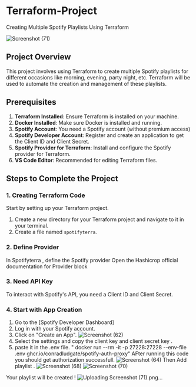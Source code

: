 # Terraform-Project
Creating Multiple Spotify Playlists Using Terraform

![Screenshot (71)](https://github.com/user-attachments/assets/0501cc3a-f3f4-4f05-8e6f-fd27ed286929)

## Project Overview

This project involves using Terraform to create multiple Spotify playlists for different occasions like morning, evening, party night, etc. Terraform will be used to automate the creation and management of these playlists.

## Prerequisites

1. **Terraform Installed**: Ensure Terraform is installed on your machine.
2. **Docker Installed**: Make sure Docker is installed and running.
3. **Spotify Account**: You need a Spotify account (without premium access)
4. **Spotify Developer Account**: Register and create an application to get the Client ID and Client Secret.
5. **Spotify Provider for Terraform**: Install and configure the Spotify provider for Terraform.
6. **VS Code Editor**: Recommended for editing Terraform files.

## Steps to Complete the Project

### 1. Creating Terraform Code

Start by setting up your Terraform project.

1. Create a new directory for your Terraform project and navigate to it in your terminal.
2. Create a file named `spotifyterra`.

### 2. Define Provider

In Spotifyterra , define the Spotify provider
Open the Hashicrop official documentation for Provider block
### 3. Need API Key

To interact with Spotify's API, you need a Client ID and Client Secret.

### 4. Start with App Creation

1. Go to the [Spotify Developer Dashboard]
2. Log in with your Spotify account.
3. Click on "Create an App".
![Screenshot (62)](https://github.com/user-attachments/assets/721d08a6-8584-41a2-8b63-f829851b65c3)
1. Select the settings and copy the client key and client secret key .
2. paste it in the .env file.
" docker run --rm -it -p 27228:27228 --env-file .env ghcr.io/conradludgate/spotify-auth-proxy"
AFter running this code you should get authorization successfull.
![Screenshot (64)](https://github.com/user-attachments/assets/69f29607-ffcb-4a77-b7b8-98dc0ecc25c3)
Then Add playlist .
![Screenshot (68)](https://github.com/user-attachments/assets/d2967796-8bec-4792-89dd-da412a371fbc)
![Screenshot (70)](https://github.com/user-attachments/assets/3d0df3cb-763e-4b76-b09c-25b93bb8b932)

Your playlist will be created !
![Uploading Screenshot (71).png…]()



